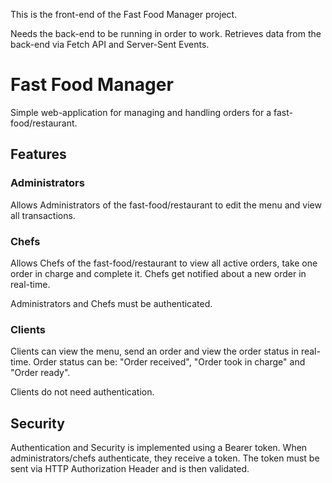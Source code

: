 This is the front-end of the Fast Food Manager project.

Needs the back-end to be running in order to work.
Retrieves data from the back-end via Fetch API and Server-Sent Events.

# Fast Food Manager
Simple web-application for managing and handling orders for a fast-food/restaurant.

## Features
### Administrators
Allows Administrators of the fast-food/restaurant to edit the menu and view all transactions.

### Chefs
Allows Chefs of the fast-food/restaurant to view all active orders, take one order in charge and complete it.
Chefs get notified about a new order in real-time.

Administrators and Chefs must be authenticated.

### Clients
Clients can view the menu, send an order and view the order status in real-time.
Order status can be: "Order received", "Order took in charge" and "Order ready".

Clients do not need authentication.

## Security
Authentication and Security is implemented using a Bearer token.
When administrators/chefs authenticate, they receive a token.
The token must be sent via HTTP Authorization Header and is then validated.